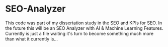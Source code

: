 # SEO-Analyzer
This code was part of my dissertation study in the SEO and KPIs for SEO. In the future this will be an SEO Analyzer with AI &amp; Machine Learning Features. Currently is just a file waiting it's turn to become something much more than what it currently is...
